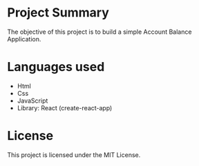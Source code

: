 # Project Summary
The objective of this project is to build a simple Account Balance Application.

# Languages used

* Html
* Css
* JavaScript
* Library: React (create-react-app)

# License
This project is licensed under the MIT License.
